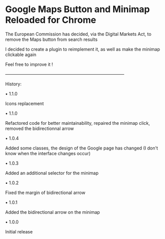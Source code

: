 # Google Maps Button and Minimap Reloaded for Chrome

The European Commission has decided, via the Digital Markets Act, to remove the Maps button from search results

I decided to create a plugin to reimplement it, as well as make the minimap clickable again

Feel free to improve it !


———————————————————————————

History:

• 1.1.0

Icons replacement


• 1.1.0

Refactored code for better maintainability, repaired the minimap click, removed the bidirectionnal arrow

• 1.0.4

Added some classes, the design of the Google page has changed (I don't know when the interface changes occur)

• 1.0.3

Added an additional selector for the minimap

• 1.0.2

Fixed the margin of bidirectional arrow

• 1.0.1

Added the bidirectional arrow on the minimap

• 1.0.0

Initial release